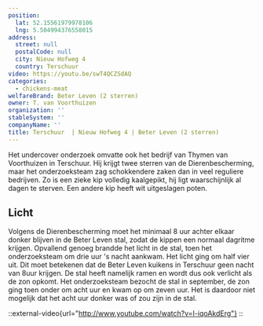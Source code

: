 ```yaml
---
position:
  lat: 52.15561979978106
  lng: 5.504994376558015
address:
  street: null
  postalCode: null
  city: Nieuw Hofweg 4
  country: Terschuur
video: https://youtu.be/swT4QCZSdAQ
categories:
  - chickens-meat
welfareBrand: Beter Leven (2 sterren)
owner: T. van Voorthuizen
organization: ''
stableSystem: ''
companyName: ''
title: Terschuur  | Nieuw Hofweg 4 | Beter Leven (2 sterren)
---
```

Het undercover onderzoek omvatte ook het bedrijf van Thymen van Voorthuizen in Terschuur. Hij krijgt twee sterren van de Dierenbescherming, maar het onderzoeksteam zag schokkendere zaken dan in veel reguliere bedrijven. Zo is een zieke kip volledig kaalgepikt, hij ligt waarschijnlijk al dagen te sterven. Een andere kip heeft wit uitgeslagen poten.

## Licht

Volgens de Dierenbescherming moet het minimaal 8 uur achter elkaar donker blijven in de Beter Leven stal, zodat de kippen een normaal dagritme krijgen. Opvallend genoeg brandde het licht in de stal, toen het onderzoeksteam om drie uur 's nacht aankwam. Het licht ging om half vier uit. Dit moet betekenen dat de Beter Leven kuikens in Terschuur geen nacht van 8uur krijgen. De stal heeft namelijk ramen en wordt dus ook verlicht als de zon opkomt. Het onderzoeksteam bezocht de stal in september, de zon ging toen onder om acht uur en kwam op om zeven uur. Het is daardoor niet mogelijk dat het acht uur donker was of zou zijn in de stal. 

::external-video{url="http://www.youtube.com/watch?v=I-iqoAkdErg"}
::

